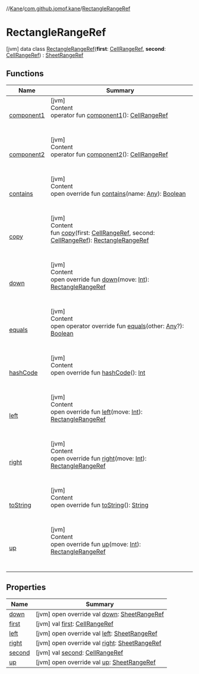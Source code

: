 //[Kane](../../index.md)/[com.github.jomof.kane](../index.md)/[RectangleRangeRef](index.md)



# RectangleRangeRef  
 [jvm] data class [RectangleRangeRef](index.md)(**first**: [CellRangeRef](../-cell-range-ref/index.md), **second**: [CellRangeRef](../-cell-range-ref/index.md)) : [SheetRangeRef](../-sheet-range-ref/index.md)   


## Functions  
  
|  Name|  Summary| 
|---|---|
| [component1](component1.md)| [jvm]  <br>Content  <br>operator fun [component1](component1.md)(): [CellRangeRef](../-cell-range-ref/index.md)  <br><br><br>
| [component2](component2.md)| [jvm]  <br>Content  <br>operator fun [component2](component2.md)(): [CellRangeRef](../-cell-range-ref/index.md)  <br><br><br>
| [contains](contains.md)| [jvm]  <br>Content  <br>open override fun [contains](contains.md)(name: [Any](https://kotlinlang.org/api/latest/jvm/stdlib/kotlin/-any/index.html)): [Boolean](https://kotlinlang.org/api/latest/jvm/stdlib/kotlin/-boolean/index.html)  <br><br><br>
| [copy](copy.md)| [jvm]  <br>Content  <br>fun [copy](copy.md)(first: [CellRangeRef](../-cell-range-ref/index.md), second: [CellRangeRef](../-cell-range-ref/index.md)): [RectangleRangeRef](index.md)  <br><br><br>
| [down](down.md)| [jvm]  <br>Content  <br>open override fun [down](down.md)(move: [Int](https://kotlinlang.org/api/latest/jvm/stdlib/kotlin/-int/index.html)): [RectangleRangeRef](index.md)  <br><br><br>
| [equals](https://kotlinlang.org/api/latest/jvm/stdlib/kotlin/-any/equals.html)| [jvm]  <br>Content  <br>open operator override fun [equals](https://kotlinlang.org/api/latest/jvm/stdlib/kotlin/-any/equals.html)(other: [Any](https://kotlinlang.org/api/latest/jvm/stdlib/kotlin/-any/index.html)?): [Boolean](https://kotlinlang.org/api/latest/jvm/stdlib/kotlin/-boolean/index.html)  <br><br><br>
| [hashCode](https://kotlinlang.org/api/latest/jvm/stdlib/kotlin/-any/hash-code.html)| [jvm]  <br>Content  <br>open override fun [hashCode](https://kotlinlang.org/api/latest/jvm/stdlib/kotlin/-any/hash-code.html)(): [Int](https://kotlinlang.org/api/latest/jvm/stdlib/kotlin/-int/index.html)  <br><br><br>
| [left](left.md)| [jvm]  <br>Content  <br>open override fun [left](left.md)(move: [Int](https://kotlinlang.org/api/latest/jvm/stdlib/kotlin/-int/index.html)): [RectangleRangeRef](index.md)  <br><br><br>
| [right](right.md)| [jvm]  <br>Content  <br>open override fun [right](right.md)(move: [Int](https://kotlinlang.org/api/latest/jvm/stdlib/kotlin/-int/index.html)): [RectangleRangeRef](index.md)  <br><br><br>
| [toString](to-string.md)| [jvm]  <br>Content  <br>open override fun [toString](to-string.md)(): [String](https://kotlinlang.org/api/latest/jvm/stdlib/kotlin/-string/index.html)  <br><br><br>
| [up](up.md)| [jvm]  <br>Content  <br>open override fun [up](up.md)(move: [Int](https://kotlinlang.org/api/latest/jvm/stdlib/kotlin/-int/index.html)): [RectangleRangeRef](index.md)  <br><br><br>


## Properties  
  
|  Name|  Summary| 
|---|---|
| [down](index.md#com.github.jomof.kane/RectangleRangeRef/down/#/PointingToDeclaration/)|  [jvm] open override val [down](index.md#com.github.jomof.kane/RectangleRangeRef/down/#/PointingToDeclaration/): [SheetRangeRef](../-sheet-range-ref/index.md)   <br>
| [first](index.md#com.github.jomof.kane/RectangleRangeRef/first/#/PointingToDeclaration/)|  [jvm] val [first](index.md#com.github.jomof.kane/RectangleRangeRef/first/#/PointingToDeclaration/): [CellRangeRef](../-cell-range-ref/index.md)   <br>
| [left](index.md#com.github.jomof.kane/RectangleRangeRef/left/#/PointingToDeclaration/)|  [jvm] open override val [left](index.md#com.github.jomof.kane/RectangleRangeRef/left/#/PointingToDeclaration/): [SheetRangeRef](../-sheet-range-ref/index.md)   <br>
| [right](index.md#com.github.jomof.kane/RectangleRangeRef/right/#/PointingToDeclaration/)|  [jvm] open override val [right](index.md#com.github.jomof.kane/RectangleRangeRef/right/#/PointingToDeclaration/): [SheetRangeRef](../-sheet-range-ref/index.md)   <br>
| [second](index.md#com.github.jomof.kane/RectangleRangeRef/second/#/PointingToDeclaration/)|  [jvm] val [second](index.md#com.github.jomof.kane/RectangleRangeRef/second/#/PointingToDeclaration/): [CellRangeRef](../-cell-range-ref/index.md)   <br>
| [up](index.md#com.github.jomof.kane/RectangleRangeRef/up/#/PointingToDeclaration/)|  [jvm] open override val [up](index.md#com.github.jomof.kane/RectangleRangeRef/up/#/PointingToDeclaration/): [SheetRangeRef](../-sheet-range-ref/index.md)   <br>

